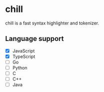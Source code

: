 # chill

chill is a fast syntax highlighter and tokenizer.

## Language support

- [x] JavaScript
- [x] TypeScript
- [ ] Go
- [ ] Python
- [ ] C
- [ ] C++
- [ ] Java
